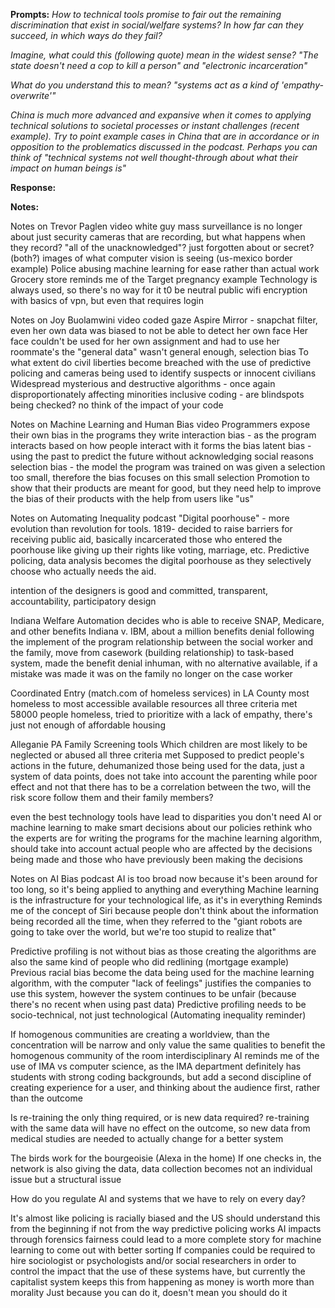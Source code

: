 **Prompts:**
*How to technical tools promise to fair out the remaining discrimination that exist in social/welfare systems? In how far can they succeed, in which ways do they fail?*

*Imagine, what could this (following quote) mean in the widest sense? "The state doesn't need a cop to kill a person" and "electronic incarceration"*

*What do you understand this to mean? "systems act as a kind of 'empathy-overwrite'"*

*China is much more advanced and expansive when it comes to applying technical solutions to societal processes or instant challenges (recent example). Try to point example cases in China that are in accordance or in opposition to the problematics discussed in the podcast. Perhaps you can think of "technical systems not well thought-through about what their impact on human beings is"*

**Response:**


**Notes:**

Notes on Trevor Paglen video
white guy
mass surveillance is no longer about just security cameras that are recording, but what happens when they record?
"all of the unacknowledged"? just forgotten about or secret? (both?)
images of what computer vision is seeing (us-mexico border example)
Police abusing machine learning for ease rather than actual work
Grocery store reminds me of the Target pregnancy example
Technology is always used, so there's no way for it t0 be neutral
public wifi encryption with basics of vpn, but even that requires login


Notes on Joy Buolamwini video
coded gaze
Aspire Mirror - snapchat filter, even her own data was biased to not be able to detect her own face
Her face couldn't be used for her own assignment and had to use her roommate's
the "general data" wasn't general enough, selection bias
To what extent do civil liberties become breached with the use of predictive policing and cameras being used to identify suspects or innocent civilians
Widespread mysterious and destructive algorithms - once again disproportionately affecting minorities
inclusive coding - are blindspots being checked? no
think of the impact of your code

Notes on Machine Learning and Human Bias video
Programmers expose their own bias in the programs they write
interaction bias - as the program interacts based on how people interact with it forms the bias
latent bias - using the past to predict the future without acknowledging social reasons
selection bias - the model the program was trained on was given a selection too small, therefore the bias focuses on this small selection
Promotion to show that their products are meant for good, but they need help to improve the bias of their products with the help from users like "us"

Notes on Automating Inequality podcast
"Digital poorhouse" - more evolution than revolution for tools. 1819- decided to raise barriers for receiving public aid, basically incarcerated those who entered the poorhouse like giving up their rights like voting, marriage, etc. Predictive policing, data analysis becomes the digital poorhouse as they selectively choose who actually needs the aid.

intention of the designers is good and committed, transparent, accountability, participatory design

Indiana Welfare Automation
decides who is able to receive SNAP, Medicare, and other benefits
Indiana v. IBM, about a million benefits denial following the implement of the program
relationship between the social worker and the family, move from casework (building relationship) to task-based system, made the benefit denial inhuman, with no alternative available, if a mistake was made it was on the family no longer on the case worker

Coordinated Entry (match.com of homeless services) in LA County
most homeless to most accessible available resources
all three criteria met
58000 people homeless, tried to prioritize with a lack of empathy, there's just not enough of affordable housing

Alleganie PA Family Screening tools
Which children are most likely to be neglected or abused
all three criteria met
Supposed to predict people's actions in the future, dehumanized those being used for the data, just a system of data points, does not take into account the parenting while poor effect and not that there has to be a correlation between the two, will the risk score follow them and their family members?

even the best technology tools have lead to disparities
you don't need AI or machine learning to make smart decisions about our policies
rethink who the experts are for writing the programs for the machine learning algorithm, should take into account actual people who are affected by the decisions being made and those who have previously been making the decisions

Notes on AI Bias podcast
AI is too broad now because it's been around for too long, so it's being applied to anything and everything
Machine learning is the infrastructure for your technological life, as it's in everything
Reminds me of the concept of Siri because people don't think about the information being recorded all the time, when they referred to the "giant robots are going to take over the world, but we're too stupid to realize that"

Predictive profiling is not without bias as those creating the algorithms are also the same kind of people who did redlining (mortgage example)
Previous racial bias become the data being used for the machine learning algorithm, with the computer "lack of feelings" justifies the companies to use this system, however the system continues to be unfair (because there's no recent when using past data)
Predictive profiling needs to be socio-technical, not just technological (Automating inequality reminder)

If homogenous communities are creating a worldview, than the concentration will be narrow and only value the same qualities to benefit the homogenous community of the room
interdisciplinary AI reminds me of the use of IMA vs computer science, as the IMA department definitely has students with strong coding backgrounds, but add a second discipline of creating experience for a user, and thinking about the audience first, rather than the outcome

Is re-training the only thing required, or is new data required? re-training with the same data will have no effect on the outcome, so new data from medical studies are needed to actually change for a better system

The birds work for the bourgeoisie (Alexa in the home)
If one checks in, the network is also giving the data, data collection becomes not an individual issue but a structural issue

How do you regulate AI and systems that we have to rely on every day?

It's almost like policing is racially biased and the US should understand this from the beginning if not from the way predictive policing works
AI impacts through forensics fairness could lead to a more complete story for machine learning to come out with better sorting
If companies could be required to hire sociologist or psychologists and/or social researchers in order to control the impact that the use of these systems have, but currently the capitalist system keeps this from happening as money is worth more than morality
Just because you can do it, doesn't mean you should do it
